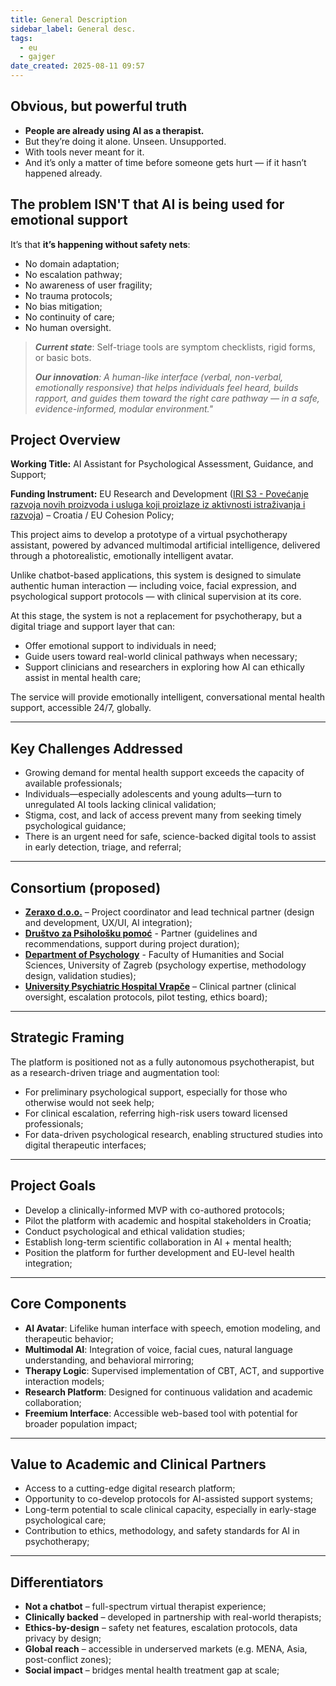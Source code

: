 ```yaml
---
title: General Description
sidebar_label: General desc.
tags:
  - eu
  - gajger
date_created: 2025-08-11 09:57
---
```

## Obvious, but powerful truth

- **People are already using AI as a therapist.**  
- But they’re doing it alone. Unseen. Unsupported.  
- With tools never meant for it.  
- And it’s only a matter of time before someone gets hurt — if it hasn’t happened already.

## The problem ISN'T that AI is being used for emotional support

It’s that **it’s happening without safety nets**:

- No domain adaptation;
- No escalation pathway;
- No awareness of user fragility;
- No trauma protocols;
- No bias mitigation;
- No continuity of care;
- No human oversight.


 >***Current state***: Self-triage tools are symptom checklists, rigid forms, or basic bots.  
> 
> ***Our innovation**: A human-like interface (verbal, non-verbal, emotionally responsive) that helps individuals feel heard, builds rapport, and guides them toward the right care pathway — in a safe, evidence-informed, modular environment."*

## Project Overview

**Working Title:** AI Assistant for Psychological Assessment, Guidance, and Support;  

**Funding Instrument:** EU Research and Development ([IRI S3 - Povećanje razvoja novih proizvoda i usluga koji proizlaze iz aktivnosti istraživanja i razvoja](https://eufondovi.gov.hr/poziv/?id=23d4b78c-ac5a-480b-908e-362f39fe8992)) – Croatia / EU Cohesion Policy;

This project aims to develop a prototype of a virtual psychotherapy assistant, powered by advanced multimodal artificial intelligence, delivered through a photorealistic, emotionally intelligent avatar.

Unlike chatbot-based applications, this system is designed to simulate authentic human interaction — including voice, facial expression, and psychological support protocols — with clinical supervision at its core.

At this stage, the system is not a replacement for psychotherapy, but a digital triage and support layer that can:

- Offer emotional support to individuals in need;
- Guide users toward real-world clinical pathways when necessary;
- Support clinicians and researchers in exploring how AI can ethically assist in mental health care;

The service will provide emotionally intelligent, conversational mental health support, accessible 24/7, globally.

---
## Key Challenges Addressed

- Growing demand for mental health support exceeds the capacity of available professionals;
- Individuals—especially adolescents and young adults—turn to unregulated AI tools lacking clinical validation;
- Stigma, cost, and lack of access prevent many from seeking timely psychological guidance;
- There is an urgent need for safe, science-backed digital tools to assist in early detection, triage, and referral;

---
## Consortium (proposed)

- [**Zeraxo d.o.o.**](https://zeraxo.com) – Project coordinator and lead technical partner (design and development, UX/UI, AI integration);
- [**Društvo za Psihološku pomoć**](https://dpp.hr/) - Partner (guidelines and recommendations, support during project duration);
- [**Department of Psychology**](https://psihologija.ffzg.unizg.hr/) - Faculty of Humanities and Social Sciences, University of Zagreb (psychology expertise, methodology design, validation studies);
- [**University Psychiatric Hospital Vrapče**](https://bolnica-vrapce.hr/) – Clinical partner (clinical oversight, escalation protocols, pilot testing, ethics board);
---
## Strategic Framing

The platform is positioned not as a fully autonomous psychotherapist, but as a research-driven triage and augmentation tool:

- For preliminary psychological support, especially for those who otherwise would not seek help;
- For clinical escalation, referring high-risk users toward licensed professionals;
- For data-driven psychological research, enabling structured studies into digital therapeutic interfaces;
---
## Project Goals

- Develop a clinically-informed MVP with co-authored protocols;
- Pilot the platform with academic and hospital stakeholders in Croatia;
- Conduct psychological and ethical validation studies;
- Establish long-term scientific collaboration in AI + mental health;
- Position the platform for further development and EU-level health integration;

---
## Core Components

- **AI Avatar**: Lifelike human interface with speech, emotion modeling, and therapeutic behavior;
- **Multimodal AI**: Integration of voice, facial cues, natural language understanding, and behavioral mirroring;
- **Therapy Logic**: Supervised implementation of CBT, ACT, and supportive interaction models;
- **Research Platform**: Designed for continuous validation and academic collaboration;
- **Freemium Interface**: Accessible web-based tool with potential for broader population impact;
---
## Value to Academic and Clinical Partners

- Access to a cutting-edge digital research platform;
- Opportunity to co-develop protocols for AI-assisted support systems;
- Long-term potential to scale clinical capacity, especially in early-stage psychological care;
- Contribution to ethics, methodology, and safety standards for AI in psychotherapy;
---
## Differentiators

- **Not a chatbot** – full-spectrum virtual therapist experience;
- **Clinically backed** – developed in partnership with real-world therapists;
- **Ethics-by-design** – safety net features, escalation protocols, data privacy by design;
- **Global reach** – accessible in underserved markets (e.g. MENA, Asia, post-conflict zones);
- **Social impact** – bridges mental health treatment gap at scale;